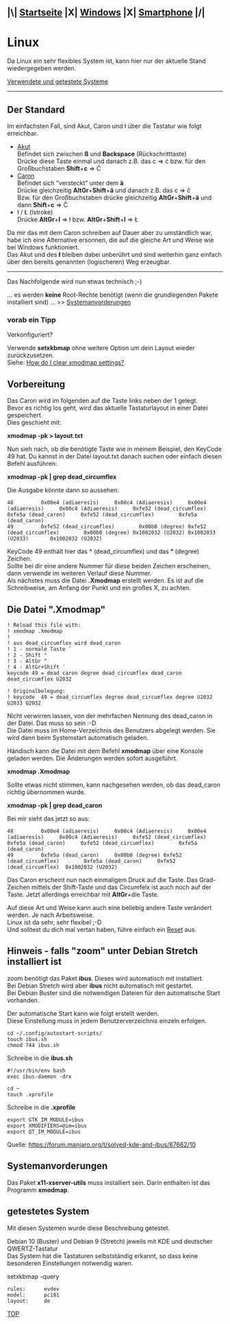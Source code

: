 ## |\\| **[Startseite](README.md)** |X| **[Windows](Windows.md)** |X| **[Smartphone](Smartphone.md)** |/|  

# Linux

Da Linux ein sehr flexibles System ist, kann hier nur der aktuelle Stand wiedergegeben werden.

[Verwendete und getestete Systeme](#getestetes-System)

---
## Der Standard

Im einfachsten Fall, sind Akut, Caron und ł über die Tastatur wie folgt erreichbar.  
* [Akut](https://de.wikipedia.org/wiki/Akut)  
Befindet sich zwischen **ß** und **Backspace** (Rückschritttaste)  
Drücke diese Taste einmal und danach z.B. das c => ć bzw. für den Großbuchstaben **Shift**+**c** => Ć  
* [Caron](https://de.wikipedia.org/wiki/Hatschek)  
Befindet sich "versteckt" unter dem **ä**  
Drücke gleichzeitig **AltGr**+**Shift**+**ä** und danach z.B. das c => č  
Bzw. für den Großbuchstaben drücke gleichzeitig **AltGr**+**Shift**+**ä** und dann **Shift**+**c** => Č  
* ł / Ł (lstroke)  
Drücke **AltGr**+**l** => ł bzw. **AltGr**+**Shift**+**l** => Ł  


Da mir das mit dem Caron schreiben auf Dauer aber zu umständlich war, habe ich eine Alternative ersonnen, die auf die gleiche Art und Weise wie bei Windows funktioniert.  
Das Akut und des **ł** bleiben dabei unberührt und sind weiterhin ganz einfach über den bereits genannten (logischeren) Weg erzeugbar.  

---

Das Nachfolgende wird nun etwas technisch ;-)

... es werden **keine** Root-Rechte benötigt (wenn die grundlegenden Pakete installiert sind) ... >> [Systemanvorderungen](#Systemanvorderungen)

### vorab ein Tipp
Verkonfiguriert?

Verwende **setxkbmap** ohne weitere Option um dein Layout wieder zurückzusetzen.  
Siehe: [How do I clear xmodmap settings?](https://askubuntu.com/a/1155211)

## Vorbereitung

Das Caron wird im folgenden auf die Taste links neben der 1 gelegt.  
Bevor es richtig los geht, wird das aktuelle Tastaturlayout in einer Datei gespeichert.  
Dies geschieht mit:  

**xmodmap -pk > layout.txt**

Nun sieh nach, ob die benötigte Taste wie in meinem Beispiel, den KeyCode 49 hat.
Du kannst in der Datei layout.txt danach suchen oder einfach diesen Befehl ausführen:  

**xmodmap -pk | grep dead_circumflex**

Die Ausgabe könnte dann so aussehen:  

    48         0x00e4 (adiaeresis)     0x00c4 (Adiaeresis)     0x00e4 (adiaeresis)     0x00c4 (Adiaeresis)     0xfe52 (dead_circumflex)  0xfe5a (dead_caron)     0xfe52 (dead_circumflex)        0xfe5a (dead_caron)
    49         0xfe52 (dead_circumflex)        0x00b0 (degree) 0xfe52 (dead_circumflex)        0x00b0 (degree) 0x1002032 (U2032) 0x1002033 (U2033)       0x1002032 (U2032)

KeyCode 49 enthält hier das **^** (dead_circumflex) und das **°** (degree) Zeichen.  
Sollte bei dir eine andere Nummer für diese beiden Zeichen erscheinen, dann verwende im weiteren Verlauf diese Nummer.  
Als nächstes muss die Datei **.Xmodmap** erstellt werden. Es ist auf die Schreibweise, am Anfang der Punkt und ein großes X, zu achten.  


## Die Datei ".Xmodmap"

```
! Reload this file with:
! xmodmap .Xmodmap
!
! aus dead_circumflex wird dead_caron
! 1 - normale Taste ˇ
! 2 - Shift °
! 3 - AltGr ^
! 4 - AltGr+Shift ′
keycode 49 = dead_caron degree dead_circumflex dead_caron dead_circumflex U2032

! Originalbelegung:
! keycode  49 = dead_circumflex degree dead_circumflex degree U2032 U2033 U2032
```
Nicht verwirren lassen, von der mehrfachen Nennung des dead_caron in der Datei. Das muss so sein :-D  
Die Datei muss im Home-Verzeichnis des Benutzers abgelegt werden. Sie wird dann beim Systemstart automatisch geladen.

Händisch kann die Datei mit dem Befehl **xmodmap** über eine Konsole geladen werden. Die Änderungen werden sofort ausgeführt.  

**xmodmap .Xmodmap**

Sollte etwas nicht stimmen, kann nachgesehen werden, ob das dead_caron richtig übernommen wurde.  

**xmodmap -pk | grep dead_caron**

Bei mir sieht das jetzt so aus:

    48         0x00e4 (adiaeresis)     0x00c4 (Adiaeresis)     0x00e4 (adiaeresis)     0x00c4 (Adiaeresis)     0xfe52 (dead_circumflex)  0xfe5a (dead_caron)     0xfe52 (dead_circumflex)        0xfe5a (dead_caron)
    49         0xfe5a (dead_caron)     0x00b0 (degree) 0xfe52 (dead_circumflex)        0xfe5a (dead_caron)     0xfe52 (dead_circumflex)  0x1002032 (U2032)

Das Caron erscheint nun nach einmaligem Druck auf die Taste. Das Grad-Zeichen mittels der Shift-Taste und das Circumfelx ist auch noch auf der Taste. Jetzt allerdings erreichbar mit **AltGr**+die Taste.

Auf diese Art und Weise kann auch eine beliebig andere Taste verändert werden. Je nach Arbeitsweise.  
Linux ist da sehr, sehr flexibel ;-D  
Und solltest du dich mal vertan haben, führe einfach ein [Reset](#vorab-ein-Tipp) aus.

## Hinweis - falls "zoom" unter Debian Stretch installiert ist

zoom benötigt das Paket **ibus**. Dieses wird automatisch mit installiert.  
Bei Debian Stretch wird aber **ibus** nicht automatisch mit gestartet.  
Bei Debian Buster sind die notwendigen Dateien für den automatische Start vorhanden.  

Der automatische Start kann wie folgt erstellt werden.  
Diese Einstellung muss in jedem Benutzerverzeichnis einzeln erfolgen.  

```
cd ~/.config/autostart-scripts/
touch ibus.sh
chmod 744 ibus.sh
```

Schreibe in die **ibus.sh**
```
#!/usr/bin/env bash
exec ibus-daemon -drx
```

```
cd ~
touch .xprofile
```

Schreibe in die **.xprofile**
```
export GTK_IM_MODULE=ibus
export XMODIFIERS=@im=ibus
export QT_IM_MODULE=ibus
```

Quelle: https://forum.manjaro.org/t/solved-kde-and-ibus/87662/10

## Systemanvorderungen

Das Paket **x11-xserver-utils** muss installiert sein. Darin enthalten ist das Programm **xmodmap**.  

## getestetes System

Mit diesen Systemen wurde diese Beschreibung getestet.  

Debian 10 (Buster) und Debian 9 (Stretch) jeweils mit KDE und deutscher QWERTZ-Tastatur  
Das System hat die Tastaturen selbstständig erkannt, so dass keine besonderen Einstellungen notwendig waren.  

setxkbmap -query

    rules:      evdev
    model:      pc101
    layout:     de



[TOP](#Linux)  
